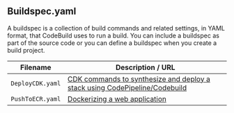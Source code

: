 ## Buildspec.yaml

A buildspec is a collection of build commands and related settings, in YAML format, that CodeBuild uses to run a build. You can include a buildspec as part of the source code or you can define a buildspec when you create a build project.

| Filename         | Description / URL                                                                                                                                    |
| ---------------- | ---------------------------------------------------------------------------------------------------------------------------------------------------- |
| `DeployCDK.yaml` | [CDK commands to synthesize and deploy a stack using CodePipeline/Codebuild](https://github.com/kaisewhite/AWS/blob/master/Buildspec/DeployCDK.yaml) |
| `PushToECR.yaml` | [Dockerizing a web application](https://github.com/kaisewhite/AWS/blob/master/Buildspec/PushToECR.yaml)                                              |
